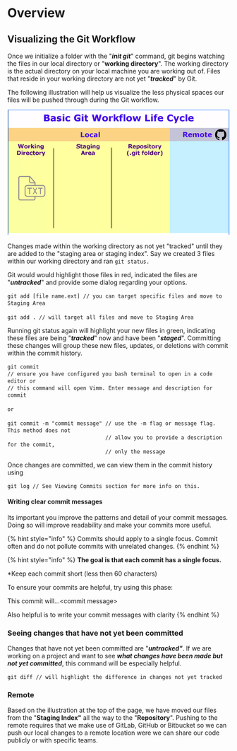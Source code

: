 # Overview

## Visualizing the Git Workflow

Once we initialize a folder with the "_**init git**_" command, git begins watching the files in our local directory or "**working directory**". The working directory is the actual directory on your local machine you are working out of. Files that reside in your working directory are not yet "_**tracked**_" by Git.

The following illustration will help us visualize the less physical spaces our files will be pushed through during the Git workflow.

![git workflow](../.gitbook/assets/screen-shot-2019-03-28-at-10.06.33-pm.png)

Changes made within the working directory as not yet "tracked" until they are added to the "staging area or staging index". Say we created 3 files within our working directory and ran `git status.` 

Git would would highlight those files in red, indicated the files are "_**untracked**_" and provide some dialog regarding your options.

```text
git add [file name.ext] // you can target specific files and move to Staging Area

git add . // will target all files and move to Staging Area
```

Running git status again will highlight your new files in green, indicating these files are being "_**tracked**_" now and have been "_**staged**_". Committing these changes will group these new files, updates, or deletions with commit within the commit history.

```text
git commit
// ensure you have configured you bash terminal to open in a code editor or
// this command will open Vimm. Enter message and description for commit

or 

git commit -m "commit message" // use the -m flag or message flag. This method does not 
                               // allow you to provide a description for the commit,
                               // only the message
```

Once changes are committed, we can view them in the commit history using

```text
git log // See Viewing Commits section for more info on this.
```

#### Writing clear commit messages

Its important you improve the patterns and detail of your commit messages. Doing so will improve readability and make your commits more useful.

{% hint style="info" %}
Commits should apply to a single focus. Commit often and do not pollute commits with unrelated changes. 
{% endhint %}

{% hint style="info" %}
**The goal is that each commit has a single focus.**

\*Keep each commit short \(less then 60 characters\)

To ensure your commits are helpful, try using this phase:

This commit will...&lt;commit message&gt;

Also helpful is to write your commit messages with clarity
{% endhint %}

### Seeing changes that have not yet been committed

Changes that have not yet been committed are "_**untracked"**_. If we are working on a project and want to see _**what changes have been made but not yet committed**_, this command will be especially helpful.

```text
git diff // will highlight the difference in changes not yet tracked
```

### Remote

Based on the illustration at the top of the page, we have moved our files from the "**Staging Index"** all the way to the "**Repository**". Pushing to the remote requires that we make use of GitLab, GitHub or Bitbucket so we can push our local changes to a remote location were we can share our code publicly or with specific teams.

